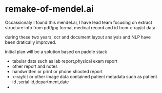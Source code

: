 # remake-of-mendel.ai
Occassionaly  I found this mendel.ai, I have lead team focusing on extract structure info from  pdf/jpg format medical record and id from x-ray/ct data

during these two years, ocr and document layout analysis and NLP have been dratically improved.

initial plan will be a solution based on paddle stack

* tabular data such  as lab report,physical exam report
* other report and notes
* handwritten or print or phone shooted report
* x-ray/ct or other image data contained patient metadata such as patient id ,serial id,department,date 
* 
